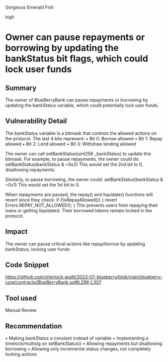 Gorgeous Emerald Fish

high

# Owner can pause repayments or borrowing by updating the bankStatus bit flags, which could lock user funds
## Summary
The owner of BlueBerryBank can pause repayments or borrowing by updating the bankStatus variable, which could potentially lock user funds.
## Vulnerability Detail
The bankStatus variable is a bitmask that controls the allowed actions on the protocol. The last 4 bits represent:
• Bit 0: Borrow allowed
• Bit 1: Repay allowed
• Bit 2: Lend allowed
• Bit 3: Withdraw lending allowed

The owner can call setBankStatus(uint256 _bankStatus) to update this bitmask. For example, to pause repayments, the owner could do: setBankStatus(bankStatus & ~0x2)
This would set the 2nd bit to 0, disallowing repayments.

Similarly, to pause borrowing, the owner could: setBankStatus(bankStatus & ~0x1)
This would set the 1st bit to 0.

When repayments are paused, the repay() and liquidate() functions will revert since they check:
if (!isRepayAllowed()) {
  revert Errors.REPAY_NOT_ALLOWED(); 
}
This prevents users from repaying their loans or getting liquidated. Their borrowed tokens remain locked in the protocol.

## Impact
The owner can pause critical actions like repay/borrow by updating bankStatus, locking user funds
## Code Snippet
https://github.com/sherlock-audit/2023-07-blueberry/blob/main/blueberry-core/contracts/BlueBerryBank.sol#L298-L307

## Tool used

Manual Review

## Recommendation
• Making bankStatus a constant instead of variable
• Implementing a timelock/multisig on setBankStatus()
• Allowing repayments but disallowing borrowing
• Allowing only incremental status changes, not completely locking actions


